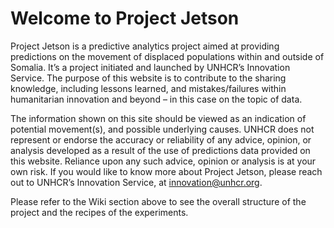 # Welcome to Project Jetson
Project Jetson is a predictive analytics project aimed at providing predictions on the movement of displaced populations within and outside of Somalia. It’s a project initiated and launched by UNHCR’s Innovation Service. The purpose of this website is to contribute to the sharing knowledge, including lessons learned, and mistakes/failures within humanitarian innovation and beyond – in this case on the topic of data. 

The information shown on this site should be viewed as an indication of potential movement(s), and possible underlying causes. UNHCR does not represent or endorse the accuracy or reliability of any advice, opinion, or analysis developed as a result of the use of predictions data provided on this website. Reliance upon any such advice, opinion or analysis is at your own risk. If you would like to know more about Project Jetson, please reach out to UNHCR’s Innovation Service, at innovation@unhcr.org.

Please refer to the Wiki section above to see the overall structure of the project and the recipes of the experiments.
